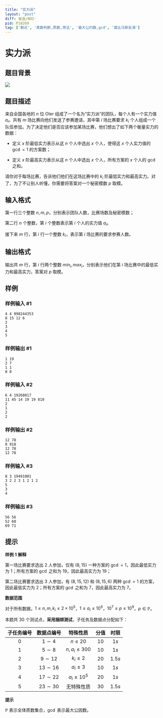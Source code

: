 ```yaml
---
title: "实力派"
layout: "post"
diff: 省选/NOI-
pid: P10269
tag: ['数论', '素数判断,质数,筛法', '最大公约数,gcd', '莫比乌斯反演']
---
```

# 实力派
## 题目背景

![](https://cdn.luogu.com.cn/upload/image_hosting/z8ednvb2.png)
## 题目描述

来自全国各地的 $n$ 位 OIer 组成了一个名为“实力派”的团队，每个人有一个实力值 $a_i$。共有 $m$ 场比赛向他们发送了参赛邀请，其中第 $i$ 场比赛要求 $k_i$ 个人组成一个队伍参加。为了决定他们是否应该参加某场比赛，他们想出了如下两个衡量实力的数据：

- 定义 $x$ 阶最低实力表示从这 $n$ 个人中选出 $x$ 个人，使得这 $x$ 个人实力值的 $\gcd=1$ 的方案数；

- 定义 $x$ 阶最高实力表示从这 $n$ 个人中选出 $x$ 个人，所有方案的 $x$ 个人的 $\gcd$ 之和。

请你对于每场比赛，告诉他们他们在这场比赛中的 $k_i$ 阶最低实力和最高实力。对了，为了不让别人听懂，你需要将答案对一个秘密模数 $p$ 取模。
## 输入格式

第一行三个整数 $n,m,p$，分别表示团队人数，比赛场数及秘密模数；

第二行 $n$ 个整数，第 $i$ 个整数表示第 $i$ 个人的实力值 $a_i$。

接下来 $m$ 行，第 $i$ 行一个整数 $k_i$，表示第 $i$ 场比赛的要求参赛人数。
## 输出格式

输出共 $m$ 行，第 $i$ 行两个整数 $min_i,max_i$，分别表示他们在第 $i$ 场比赛中的最低实力和最高实力，答案对 $p$ 取模。
## 样例

### 样例输入 #1
```
4 4 998244353
8 15 12 6
2
3
4
5
```
### 样例输出 #1
```
1 19
2 7
1 1
0 0
```
### 样例输入 #2
```
6 4 19260817
11 45 14 19 19 810
2
1
2
2
```
### 样例输出 #2
```
12 78
0 918
12 78
12 78
```
### 样例输入 #3
```
8 3 19491001
3 2 2 3 1 2 1 2
5
3
4
```
### 样例输出 #3
```
56 56
52 60
69 71
```
## 提示

**样例** $\mathbf{1}$ **解释**

第一场比赛要求选出 $2$ 人参加，仅有 $(8,15)$ 一种方案的 $\gcd=1$，因此最低实力为 $1$；所有方案的 $\gcd$ 之和为 $19$，因此最高实力为 $19$；

第二场比赛要求选出 $3$ 人参加，有 $(8,15,12)$ 和 $(8,15,6)$ 两种 $\gcd=1$ 的方案，因此最低实力为 $2$；所有方案的 $\gcd$ 之和为 $7$，因此最高实力为 $7$。

**数据范围**

对于所有数据，$1\leq n,m,k_i\leq 2\times 10^5$，$1\leq a_i\leq 10^6$，$10^7\leq p\leq 10^9$，$p\in \mathbb{P}$。

本题共 $30$ 个测试点，**采用捆绑测试**，子任务及数据点分配如下：

| 子任务编号 | 数据点编号 | 特殊性质 | 分值 | 时限 |
| :-: | :-: | :-: | :-: | :-: |
| $0$ | $1\sim 4$ | $n\leq 20$ | $10$ | $1s$ |
| $1$ | $5\sim 8$ | $n,a_i\leq 300$ | $10$ | $1s$ | 
| $2$ | $9\sim 12$ | $k_i\leq 2$ | $20$ | $1.5s$ |
| $3$ | $13\sim 16$ | $a_i\leq 3$ | $10$ | $1s$ |
| $4$ | $17\sim 22$ | $a_i\leq 10^5$ | $20$ | $1s$ |
| $5$ | $23\sim 30$ | 无特殊性质 | $30$ | $1.5s$ |

**提示**

$\mathbb{P}$ 表示全体质数集合，$\gcd$ 表示最大公因数。
